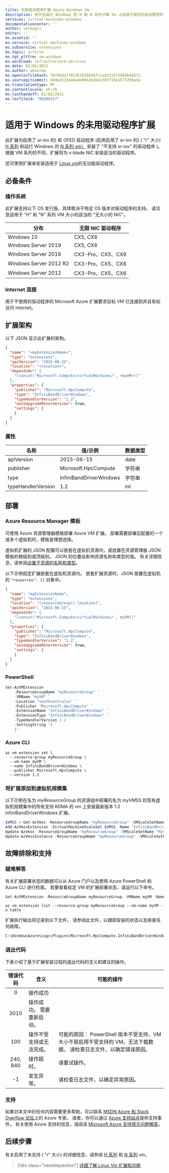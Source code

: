 ```yaml
---
title: 无限驱动程序扩展-Azure Windows Vm
description: 用于在运行 Windows 的 H 和 N 系列计算 Vm 上安装不适合的驱动程序的 Microsoft Azure 扩展。
services: virtual-machines-windows
documentationcenter: ''
author: vermagit
editor: ''
ms.assetid: ''
ms.service: virtual-machines-windows
ms.subservice: extensions
ms.topic: article
ms.tgt_pltfrm: vm-windows
ms.workload: infrastructure-services
ms.date: 02/01/2021
ms.author: amverma
ms.openlocfilehash: 767d6da7701261836b367ccad121bf3569b43b72
ms.sourcegitcommit: d49bd223e44ade094264b4c58f7192a57729bada
ms.translationtype: MT
ms.contentlocale: zh-CN
ms.lasthandoff: 02/02/2021
ms.locfileid: "99260157"
---
```

# <a name="infiniband-driver-extension-for-windows"></a>适用于 Windows 的未用驱动程序扩展

此扩展为启用了 sr-iov 的) 和 OFED 驱动程序 (启用启用了 sr-iov 的)  ( "r" 大小) [H 系列](../sizes-hpc.md) 和运行 Windows 的 [N 系列 vm）](../sizes-gpu.md) 安装了 "不支持 sr-iov" 的驱动程序 (。 根据 VM 系列的不同，扩展将为 x-blade NIC 安装适当的驱动程序。

还可使用扩展来安装适用于 [Linux vm](hpc-compute-infiniband-linux.md)的无功能驱动程序。

## <a name="prerequisites"></a>必备条件

### <a name="operating-system"></a>操作系统

此扩展支持以下 OS 发行版，具体取决于特定 OS 版本对驱动程序的支持。 请注意适用于 "H" 和 "N" 系列 VM 大小的适当的 "无大小的 NIC"。

| 分布 | 无限 NIC 驱动程序 |
|---|---|
| Windows 10 | CX5, CX6 |
| Windows Server 2019 | CX5, CX6 |
| Windows Server 2016 | CX3-Pro、CX5、CX6 |
| Windows Server 2012 R2 | CX3-Pro、CX5、CX6 |
| Windows Server 2012 | CX3-Pro、CX5、CX6 |

### <a name="internet-connectivity"></a>Internet 连接

用于不使用的驱动程序的 Microsoft Azure 扩展要求目标 VM 已连接到并且有权访问 internet。

## <a name="extension-schema"></a>扩展架构

以下 JSON 显示此扩展的架构。

```json
{
  "name": "<myExtensionName>",
  "type": "extensions",
  "apiVersion": "2015-06-15",
  "location": "<location>",
  "dependsOn": [
    "[concat('Microsoft.Compute/virtualMachines/', <myVM>)]"
  ],
  "properties": {
    "publisher": "Microsoft.HpcCompute",
    "type": "InfiniBandDriverWindows",
    "typeHandlerVersion": "1.2",
    "autoUpgradeMinorVersion": true,
    "settings": {
    }
  }
}
```

### <a name="properties"></a>属性

| 名称 | 值/示例 | 数据类型 |
| ---- | ---- | ---- |
| apiVersion | 2015-06-15 | date |
| publisher | Microsoft.HpcCompute | 字符串 |
| type | InfiniBandDriverWindows | 字符串 |
| typeHandlerVersion | 1.2 | int |



## <a name="deployment"></a>部署


### <a name="azure-resource-manager-template"></a>Azure Resource Manager 模板 

可使用 Azure 资源管理器模板部署 Azure VM 扩展。 部署需要部署后配置的一个或多个虚拟机时，模板是理想选择。

虚拟机扩展的 JSON 配置可以嵌套在虚拟机资源内，或放置在资源管理器 JSON 模板的根级别或顶级别。 JSON 的位置会影响资源名称和类型的值。 有关详细信息，请参阅[设置子资源的名称和类型](../../azure-resource-manager/templates/child-resource-name-type.md)。 

以下示例假定扩展嵌套在虚拟机资源内。 嵌套扩展资源时，JSON 放置在虚拟机的 `"resources": []` 对象中。

```json
{
  "name": "myExtensionName",
  "type": "extensions",
  "location": "[resourceGroup().location]",
  "apiVersion": "2015-06-15",
  "dependsOn": [
    "[concat('Microsoft.Compute/virtualMachines/', myVM)]"
  ],
  "properties": {
    "publisher": "Microsoft.HpcCompute",
    "type": "InfiniBandDriverWindows",
    "typeHandlerVersion": "1.2",
    "autoUpgradeMinorVersion": true,
    "settings": {
    }
  }
}
```

### <a name="powershell"></a>PowerShell

```powershell
Set-AzVMExtension
    -ResourceGroupName "myResourceGroup" `
    -VMName "myVM" `
    -Location "southcentralus" `
    -Publisher "Microsoft.HpcCompute" `
    -ExtensionName "InfiniBandDriverWindows" `
    -ExtensionType "InfiniBandDriverWindows" `
    -TypeHandlerVersion 1.2 `
    -SettingString '{ `
    }'
```

### <a name="azure-cli"></a>Azure CLI

```azurecli
az vm extension set \
  --resource-group myResourceGroup \
  --vm-name myVM \
  --name InfiniBandDriverWindows \
  --publisher Microsoft.HpcCompute \
  --version 1.2 
```

### <a name="add-extension-to-a-virtual-machine-scale-set"></a>将扩展添加到虚拟机规模集

以下示例在名为 *myResourceGroup* 的资源组中部署的名为 *myVMSS* 的现有虚拟机规模集中的所有支持 RDMA 的 vm 上安装最新版本 1.2 InfiniBandDriverWindows 扩展。

  ```powershell
  $VMSS = Get-AzVmss -ResourceGroupName "myResourceGroup" -VMScaleSetName "myVMSS"
  Add-AzVmssExtension -VirtualMachineScaleSet $VMSS -Name "InfiniBandDriverWindows" -Publisher "Microsoft.HpcCompute" -Type "InfiniBandDriverWindows" -TypeHandlerVersion "1.2"
  Update-AzVmss -ResourceGroupName "myResourceGroup" -VMScaleSetName "MyVMSS" -VirtualMachineScaleSet $VMSS
  Update-AzVmssInstance -ResourceGroupName "myResourceGroup" -VMScaleSetName "myVMSS" -InstanceId "*"
```


## <a name="troubleshoot-and-support"></a>故障排除和支持

### <a name="troubleshoot"></a>疑难解答

有关扩展部署状态的数据可以从 Azure 门户以及使用 Azure PowerShell 和 Azure CLI 进行检索。 若要查看给定 VM 的扩展部署状态，请运行以下命令。

```powershell
Get-AzVMExtension -ResourceGroupName myResourceGroup -VMName myVM -Name myExtensionName
```

```azurecli
az vm extension list --resource-group myResourceGroup --vm-name myVM -o table
```

扩展执行输出将记录到以下文件。 请参阅此文件，以跟踪安装的状态以及排查任何故障。

```cmd
C:\WindowsAzure\Logs\Plugins\Microsoft.HpcCompute.InfiniBandDriverWindows\
```

### <a name="exit-codes"></a>退出代码

下表介绍了基于扩展安装过程的退出代码的含义和建议的操作。

| 错误代码 | 含义 | 可能的操作 |
| :---: | --- | --- |
| 0 | 操作成功 |
| 3010 | 操作成功。 需要重新启动。 |
| 100 | 操作不受支持或无法完成。 | 可能的原因： PowerShell 版本不受支持，VM 大小不是启用不受支持的 VM，无法下载数据。 请检查日志文件，以确定错误原因。 |
| 240, 840 | 操作超时。 | 请重试操作。 |
| -1 | 发生异常。 | 请检查日志文件，以确定异常原因。 |

### <a name="support"></a>支持

如果对本文中的任何内容需要更多帮助，可以联系 [MSDN Azure 和 Stack Overflow 论坛](https://azure.microsoft.com/support/community/)上的 Azure 专家。 或者，你可以通过 [Azure 支持站点](https://azure.microsoft.com/support/options/)提供支持事件。 有关使用 Azure 支持的信息，请阅读 [Microsoft Azure 支持常见问题解答](https://azure.microsoft.com/support/faq/)。

## <a name="next-steps"></a>后续步骤
有关启用了未支持 ( "r" 大小) 的详细信息，请参阅 [H 系列](../sizes-hpc.md) 和 [N 系列](../sizes-gpu.md) vm。

> [!div class="nextstepaction"]
> [详细了解 Linux Vm 扩展和功能](features-linux.md)
